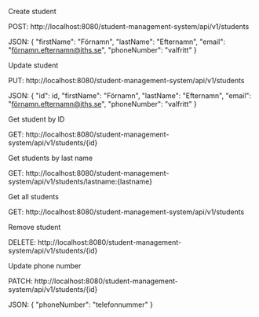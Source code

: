 Create student

POST: http://localhost:8080/student-management-system/api/v1/students

JSON:
{
"firstName": "Förnamn",
	"lastName": "Efternamn",
	"email": "förnamn.efternamn@iths.se",
	"phoneNumber": "valfritt"
}


Update student

PUT: http://localhost:8080/student-management-system/api/v1/students

JSON:
{
	"id": id,
	"firstName": "Förnamn",
	"lastName": "Efternamn",
	"email": "förnamn.efternamn@iths.se",
	"phoneNumber": "valfritt"
}


Get student by ID

GET: http://localhost:8080/student-management-system/api/v1/students/{id}


Get students by last name

GET: http://localhost:8080/student-management-system/api/v1/students/lastname:{lastname}


Get all students

GET: http://localhost:8080/student-management-system/api/v1/students


Remove student

DELETE: http://localhost:8080/student-management-system/api/v1/students/{id}


Update phone number

PATCH: http://localhost:8080/student-management-system/api/v1/students/{id}

JSON:
{
	"phoneNumber": "telefonnummer"
}

